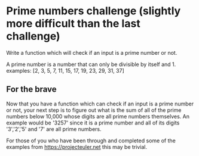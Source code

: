 # Prime numbers challenge (slightly more difficult than the last challenge)

Write a function which will check if an input is a prime number or not.

A prime number is a number that can only be divisible by itself and 1.
examples: [2, 3, 5, 7, 11, 15, 17, 19, 23, 29, 31, 37]
## For the brave

Now that you have a function which can check if an input is a prime number or not, your next step is to figure out what is the sum of all of the prime numbers below 10,000 whose digits are all prime numbers themselves. 
An example would be '3257' since it is a prime number and all of its digits '3','2','5' and '7' are all prime numbers.

For those of you who have been through and completed some of the examples from https://projecteuler.net this may be trivial. 


